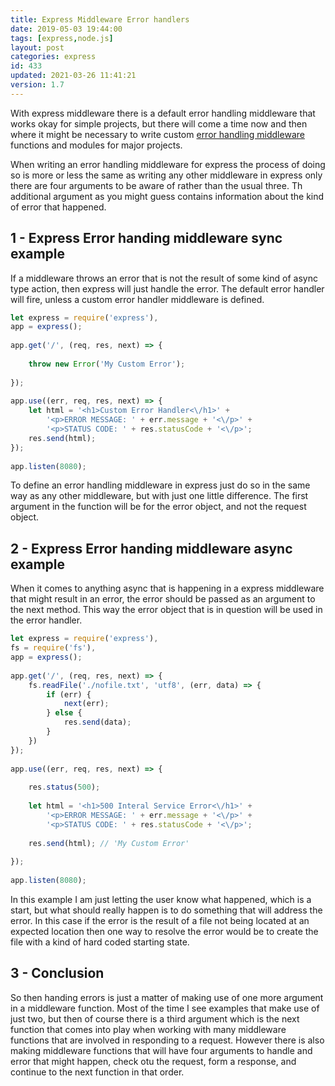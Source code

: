 ```yaml
---
title: Express Middleware Error handlers
date: 2019-05-03 19:44:00
tags: [express,node.js]
layout: post
categories: express
id: 433
updated: 2021-03-26 11:41:21
version: 1.7
---
```


With express middleware there is a default error handling middleware that works okay for simple projects, but there will come a time now and then where it might be necessary to write custom [error handling middleware](https://expressjs.com/en/guide/error-handling.html) functions and modules for major projects. 

When writing an error handling middleware for express the process of doing so is more or less the same as writing any other middleware in express only there are four arguments to be aware of rather than the usual three. Th additional argument as you might guess contains information about the kind of error that happened.

<!-- more -->

## 1 - Express Error handing middleware sync example

If a middleware throws an error that is not the result of some kind of async type action, then express will just handle the error. The default error handler will fire, unless a custom error handler middleware is defined.

```js
let express = require('express'),
app = express();
 
app.get('/', (req, res, next) => {
 
    throw new Error('My Custom Error');
 
});
 
app.use((err, req, res, next) => {
    let html = '<h1>Custom Error Handler<\/h1>' +
        '<p>ERROR MESSAGE: ' + err.message + '<\/p>' +
        '<p>STATUS CODE: ' + res.statusCode + '<\/p>';
    res.send(html);
});
 
app.listen(8080);
```

To define an error handling middleware in express just do so in the same way as any other middleware, but with just one little difference. The first argument in the function will be for the error object, and not the request object.

## 2 - Express Error handing middleware async example

When it comes to anything async that is happening in a express middleware that might result in an error, the error should be passed as an argument to the next method. This way the error object that is in question will be used in the error handler.

```js
let express = require('express'),
fs = require('fs'),
app = express();
 
app.get('/', (req, res, next) => {
    fs.readFile('./nofile.txt', 'utf8', (err, data) => {
        if (err) {
            next(err);
        } else {
            res.send(data);
        }
    })
});
 
app.use((err, req, res, next) => {
 
    res.status(500);
 
    let html = '<h1>500 Interal Service Error<\/h1>' +
        '<p>ERROR MESSAGE: ' + err.message + '<\/p>' +
        '<p>STATUS CODE: ' + res.statusCode + '<\/p>';
 
    res.send(html); // 'My Custom Error'
 
});
 
app.listen(8080);
```

In this example I am just letting the user know what happened, which is a start, but what should really happen is to do something that will address the error. In this case if the error is the result of a file not being located at an expected location then one way to resolve the error would be to create the file with a kind of hard coded starting state.

## 3 - Conclusion

So then handing errors is just a matter of making use of one more argument in a middleware function. Most of the time I see examples that make use of just two, but then of course there is a third argument which is the next function that comes into play when working with many middleware functions that are involved in responding to a request. However there is also making middleware functions that will have four arguments to handle and error that might happen, check otu the request, form a response, and continue to the next function in that order.
